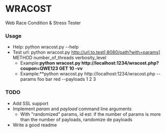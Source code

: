 # WRACOST
Web Race Condition &amp; Stress Tester

### Usage
* Help: python wracost.py --help
* Test url: python wracost.py http://url.to.test[:8080/path?with=params] METHOD number_of_threads verbosity_level
  * Example:**python wracost.py http://localhost:1234/wracost.php?coupon=QWE123 GET 10 -vv**
  * Example:**python wracost.py http://localhost:1234/wracost.php --params foo bar red --payloads 1 2 3

### TODO
* Add SSL support
* Implement *param* and *payload* command line arguments
  * With "randomized" params, id est: if the number of params is more than the number of payloads, randomize de payloads
* Write a good readme

